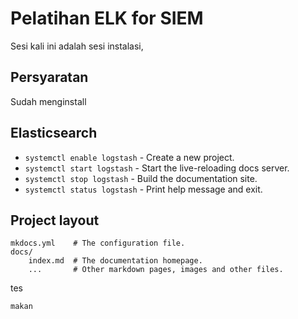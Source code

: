# Pelatihan ELK for SIEM
Sesi kali ini adalah sesi instalasi,

## Persyaratan
Sudah menginstall

## Elasticsearch

* `systemctl enable logstash` - Create a new project.
* `systemctl start logstash` - Start the live-reloading docs server.
* `systemctl stop logstash` - Build the documentation site.
* `systemctl status logstash` - Print help message and exit.

## Project layout

    mkdocs.yml    # The configuration file.
    docs/
        index.md  # The documentation homepage.
        ...       # Other markdown pages, images and other files.
tes
    
    makan